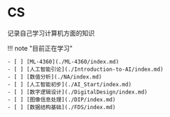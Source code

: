 # CS

记录自己学习计算机方面的知识

!!! note "目前正在学习"

    - [ ] [ML-4360](./ML-4360/index.md)
    - [ ] [人工智能引论](./Introduction-to-AI/index.md)
    - [ ] [数值分析](./NA/index.md)
    - [ ] [人工智能初步](./AI_Start/index.md)
    - [ ] [数字逻辑设计](./DigitalDesign/index.md)
    - [ ] [图像信息处理](./DIP/index.md)
    - [ ] [数据结构基础](./FDS/index.md)

